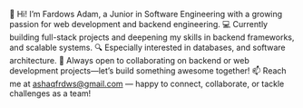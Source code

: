 👋 Hi! I’m Fardows Adam, a Junior in Software Engineering with a growing passion for web development and backend engineering.
💻 Currently building full-stack projects and deepening my skills in backend frameworks, and scalable systems.
🔍 Especially interested in databases, and software architecture.
🤝 Always open to collaborating on backend or web development projects—let’s build something awesome together!
📫 Reach me at ashaqfrdws@gmail.com — happy to connect, collaborate, or tackle challenges as a team!



<!---
FardowsAdam/FardowsAdam is a ✨ special ✨ repository because its `README.md` (this file) appears on your GitHub profile.
You can click the Preview link to take a look at your changes.
--->
